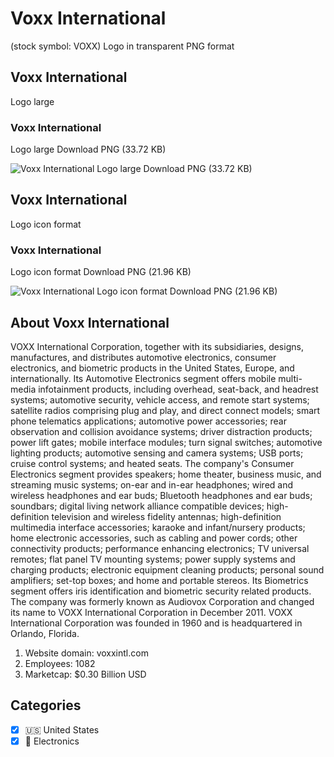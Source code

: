 # Voxx International
 (stock symbol: VOXX) Logo in transparent PNG format

## Voxx International
 Logo large

### Voxx International
 Logo large Download PNG (33.72 KB)

![Voxx International
 Logo large Download PNG (33.72 KB)](/img/orig/VOXX_BIG-0c8b7d3c.png)

## Voxx International
 Logo icon format

### Voxx International
 Logo icon format Download PNG (21.96 KB)

![Voxx International
 Logo icon format Download PNG (21.96 KB)](/img/orig/VOXX-59e41f52.png)

## About Voxx International


VOXX International Corporation, together with its subsidiaries, designs, manufactures, and distributes automotive electronics, consumer electronics, and biometric products in the United States, Europe, and internationally. Its Automotive Electronics segment offers mobile multi-media infotainment products, including overhead, seat-back, and headrest systems; automotive security, vehicle access, and remote start systems; satellite radios comprising plug and play, and direct connect models; smart phone telematics applications; automotive power accessories; rear observation and collision avoidance systems; driver distraction products; power lift gates; mobile interface modules; turn signal switches; automotive lighting products; automotive sensing and camera systems; USB ports; cruise control systems; and heated seats. The company's Consumer Electronics segment provides speakers; home theater, business music, and streaming music systems; on-ear and in-ear headphones; wired and wireless headphones and ear buds; Bluetooth headphones and ear buds; soundbars; digital living network alliance compatible devices; high-definition television and wireless fidelity antennas; high-definition multimedia interface accessories; karaoke and infant/nursery products; home electronic accessories, such as cabling and power cords; other connectivity products; performance enhancing electronics; TV universal remotes; flat panel TV mounting systems; power supply systems and charging products; electronic equipment cleaning products; personal sound amplifiers; set-top boxes; and home and portable stereos. Its Biometrics segment offers iris identification and biometric security related products. The company was formerly known as Audiovox Corporation and changed its name to VOXX International Corporation in December 2011. VOXX International Corporation was founded in 1960 and is headquartered in Orlando, Florida.

1. Website domain: voxxintl.com
2. Employees: 1082
3. Marketcap: $0.30 Billion USD


## Categories
- [x] 🇺🇸 United States
- [x] 🔌 Electronics

